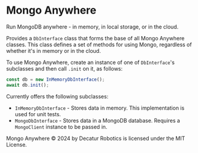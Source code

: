 # Mongo Anywhere

Run MongoDB anywhere - in memory, in local storage, or in the cloud.

Provides a `DbInterface` class that forms the base of all Mongo Anywhere classes. This class defines a set of methods for using Mongo,
regardless of whether it's in memory or in the cloud.

To use Mongo Anywhere, create an instance of one of `DbInterface`'s subclasses and then call `.init` on it, as follows:

```typescript
const db = new InMemoryDbInterface();
await db.init();
```

Currently offers the following subclasses:

- `InMemoryDbInterface` - Stores data in memory. This implementation is used for unit tests.
- `MongoDbInterface` - Stores data in a MongoDB database. Requires a `MongoClient` instance to be passed in.

Mongo Anywhere © 2024 by Decatur Robotics is licensed under the MIT License.
